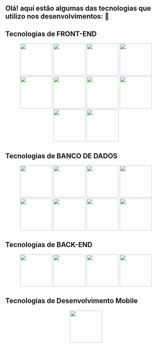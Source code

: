 ## Olá! aqui estão algumas das tecnologias que utilizo nos desenvolvimentos:  👋

## Tecnologias de FRONT-END
<div align="center">
<img src="https://cdn.jsdelivr.net/gh/devicons/devicon@latest/icons/html5/html5-original-wordmark.svg" width='100px' height='100px' />
<img src="https://cdn.jsdelivr.net/gh/devicons/devicon@latest/icons/css3/css3-original-wordmark.svg" width='100px' height='100px' />
<img src="https://cdn.jsdelivr.net/gh/devicons/devicon@latest/icons/javascript/javascript-original.svg" width='100px' height='100px' />
<img src="https://cdn.jsdelivr.net/gh/devicons/devicon@latest/icons/typescript/typescript-original.svg" width='100px' height='100px' />
<img src="https://cdn.jsdelivr.net/gh/devicons/devicon@latest/icons/redux/redux-original.svg" width='100px' height='100px' />
<img src="https://cdn.jsdelivr.net/gh/devicons/devicon@latest/icons/react/react-original-wordmark.svg" width='100px' height='100px' />
<img src="https://cdn.jsdelivr.net/gh/devicons/devicon@latest/icons/nextjs/nextjs-original-wordmark.svg" width='100px' height='100px' />
<img src="https://cdn.jsdelivr.net/gh/devicons/devicon@latest/icons/tailwindcss/tailwindcss-plain-wordmark.svg" width='100px' height='100px' />
<img src="https://cdn.jsdelivr.net/gh/devicons/devicon@latest/icons/bootstrap/bootstrap-original-wordmark.svg" width='100px' height='100px' />
<img src="https://cdn.jsdelivr.net/gh/devicons/devicon@latest/icons/materialui/materialui-original.svg" width='100px' height='100px' />    
</div>

## Tecnologias de BANCO DE DADOS
   
<div align="center">
<img src="https://cdn.jsdelivr.net/gh/devicons/devicon@latest/icons/mysql/mysql-original-wordmark.svg" width='100px' height='100px' />    
<img src="https://cdn.jsdelivr.net/gh/devicons/devicon@latest/icons/postgresql/postgresql-original-wordmark.svg" width='100px' height='100px' /> 
<img src="https://cdn.jsdelivr.net/gh/devicons/devicon@latest/icons/mongodb/mongodb-original-wordmark.svg" width='100px' height='100px' /> 
<img src="https://cdn.jsdelivr.net/gh/devicons/devicon@latest/icons/prisma/prisma-original-wordmark.svg" width='100px' height='100px' /> 
<img src="https://cdn.jsdelivr.net/gh/devicons/devicon@latest/icons/sequelize/sequelize-original-wordmark.svg" width='100px' height='100px' /> 
<img src="https://cdn.jsdelivr.net/gh/devicons/devicon@latest/icons/mongoose/mongoose-original-wordmark.svg" width='100px' height='100px' /> 
<img src="https://cdn.jsdelivr.net/gh/devicons/devicon@latest/icons/firebase/firebase-original-wordmark.svg" width='100px' height='100px' /> 
<img src="https://cdn.jsdelivr.net/gh/devicons/devicon@latest/icons/hibernate/hibernate-original-wordmark.svg" width='100px' height='100px' />     
</div>

## Tecnologias de BACK-END
<div align="center">
<img src="https://cdn.jsdelivr.net/gh/devicons/devicon@latest/icons/nodejs/nodejs-original-wordmark.svg" width='100px' height='100px' />     
<img src="https://cdn.jsdelivr.net/gh/devicons/devicon@latest/icons/express/express-original-wordmark.svg"  width='100px' height='100px' />     
<img src="https://cdn.jsdelivr.net/gh/devicons/devicon@latest/icons/nestjs/nestjs-original-wordmark.svg" width='100px' height='100px' /> 
<img src="https://cdn.jsdelivr.net/gh/devicons/devicon@latest/icons/java/java-original-wordmark.svg" width='100px' height='100px' />               
</div>

## Tecnologias de Desenvolvimento Mobile
<div align="center">
<img src="[https://cdn.jsdelivr.net/gh/devicons/devicon@latest/icons/nodejs/nodejs-original-wordmark.svg](https://cdn.jsdelivr.net/npm/react-native-vector-icons@10.2.0/lib/create-icon-set.min.js)" width='100px' height='100px' />     
</div>


          

